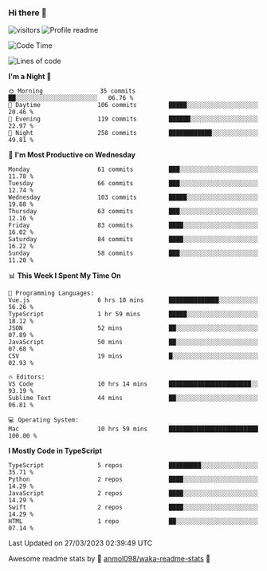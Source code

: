 ### Hi there 👋  
![visitors](https://visitor-badge.laobi.icu/badge?page_id=leverglowh) ![Profile readme](https://github.com/leverglowh/leverglowh/workflows/Profile%20readme/badge.svg?branch=master)

<!--START_SECTION:waka-->
![Code Time](http://img.shields.io/badge/Code%20Time-1%2C999%20hrs%2052%20mins-blue)

![Lines of code](https://img.shields.io/badge/From%20Hello%20World%20I%27ve%20Written-192.2%20thousand%20lines%20of%20code-blue)

**I'm a Night 🦉** 

```text
🌞 Morning                35 commits          ██░░░░░░░░░░░░░░░░░░░░░░░   06.76 % 
🌆 Daytime                106 commits         █████░░░░░░░░░░░░░░░░░░░░   20.46 % 
🌃 Evening                119 commits         ██████░░░░░░░░░░░░░░░░░░░   22.97 % 
🌙 Night                  258 commits         ████████████░░░░░░░░░░░░░   49.81 % 
```
📅 **I'm Most Productive on Wednesday** 

```text
Monday                   61 commits          ███░░░░░░░░░░░░░░░░░░░░░░   11.78 % 
Tuesday                  66 commits          ███░░░░░░░░░░░░░░░░░░░░░░   12.74 % 
Wednesday                103 commits         █████░░░░░░░░░░░░░░░░░░░░   19.88 % 
Thursday                 63 commits          ███░░░░░░░░░░░░░░░░░░░░░░   12.16 % 
Friday                   83 commits          ████░░░░░░░░░░░░░░░░░░░░░   16.02 % 
Saturday                 84 commits          ████░░░░░░░░░░░░░░░░░░░░░   16.22 % 
Sunday                   58 commits          ███░░░░░░░░░░░░░░░░░░░░░░   11.20 % 
```


📊 **This Week I Spent My Time On** 

```text
💬 Programming Languages: 
Vue.js                   6 hrs 10 mins       ██████████████░░░░░░░░░░░   56.26 % 
TypeScript               1 hr 59 mins        █████░░░░░░░░░░░░░░░░░░░░   18.12 % 
JSON                     52 mins             ██░░░░░░░░░░░░░░░░░░░░░░░   07.89 % 
JavaScript               50 mins             ██░░░░░░░░░░░░░░░░░░░░░░░   07.68 % 
CSV                      19 mins             █░░░░░░░░░░░░░░░░░░░░░░░░   02.93 % 

🔥 Editors: 
VS Code                  10 hrs 14 mins      ███████████████████████░░   93.19 % 
Sublime Text             44 mins             ██░░░░░░░░░░░░░░░░░░░░░░░   06.81 % 

💻 Operating System: 
Mac                      10 hrs 59 mins      █████████████████████████   100.00 % 
```

**I Mostly Code in TypeScript** 

```text
TypeScript               5 repos             █████████░░░░░░░░░░░░░░░░   35.71 % 
Python                   2 repos             ████░░░░░░░░░░░░░░░░░░░░░   14.29 % 
JavaScript               2 repos             ████░░░░░░░░░░░░░░░░░░░░░   14.29 % 
Swift                    2 repos             ████░░░░░░░░░░░░░░░░░░░░░   14.29 % 
HTML                     1 repo              ██░░░░░░░░░░░░░░░░░░░░░░░   07.14 % 
```




 Last Updated on 27/03/2023 02:39:49 UTC
<!--END_SECTION:waka-->


Awesome readme stats by :star2: [anmol098/waka-readme-stats](https://github.com/anmol098/waka-readme-stats) :star2:
